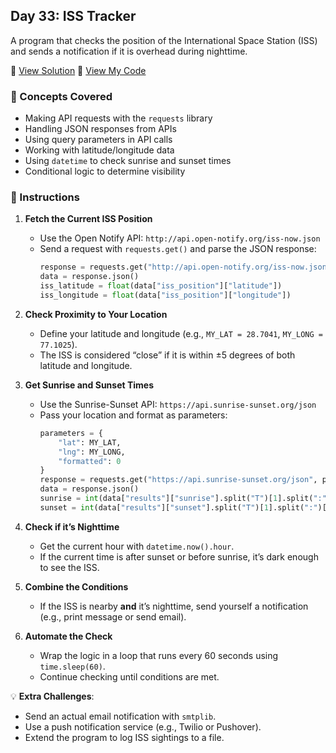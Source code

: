 ## Day 33: ISS Tracker  
A program that checks the position of the International Space Station (ISS) and sends a notification if it is overhead during nighttime.  

📄 [View Solution](solution.py) 📄 [View My Code](d33.py)  

### 🧠 Concepts Covered
- Making API requests with the `requests` library  
- Handling JSON responses from APIs  
- Using query parameters in API calls  
- Working with latitude/longitude data  
- Using `datetime` to check sunrise and sunset times  
- Conditional logic to determine visibility  

### 📝 Instructions

1. **Fetch the Current ISS Position**  
   - Use the Open Notify API: `http://api.open-notify.org/iss-now.json`  
   - Send a request with `requests.get()` and parse the JSON response:  
     ```python
     response = requests.get("http://api.open-notify.org/iss-now.json")
     data = response.json()
     iss_latitude = float(data["iss_position"]["latitude"])
     iss_longitude = float(data["iss_position"]["longitude"])
     ```

2. **Check Proximity to Your Location**  
   - Define your latitude and longitude (e.g., `MY_LAT = 28.7041`, `MY_LONG = 77.1025`).  
   - The ISS is considered “close” if it is within ±5 degrees of both latitude and longitude.  

3. **Get Sunrise and Sunset Times**  
   - Use the Sunrise-Sunset API: `https://api.sunrise-sunset.org/json`  
   - Pass your location and format as parameters:  
     ```python
     parameters = {
         "lat": MY_LAT,
         "lng": MY_LONG,
         "formatted": 0
     }
     response = requests.get("https://api.sunrise-sunset.org/json", params=parameters)
     data = response.json()
     sunrise = int(data["results"]["sunrise"].split("T")[1].split(":")[0])
     sunset = int(data["results"]["sunset"].split("T")[1].split(":")[0])
     ```  

4. **Check if it’s Nighttime**  
   - Get the current hour with `datetime.now().hour`.  
   - If the current time is after sunset or before sunrise, it’s dark enough to see the ISS.  

5. **Combine the Conditions**  
   - If the ISS is nearby **and** it’s nighttime, send yourself a notification (e.g., print message or send email).  

6. **Automate the Check**  
   - Wrap the logic in a loop that runs every 60 seconds using `time.sleep(60)`.  
   - Continue checking until conditions are met.  

💡 **Extra Challenges**:
- Send an actual email notification with `smtplib`.  
- Use a push notification service (e.g., Twilio or Pushover).  
- Extend the program to log ISS sightings to a file.  
